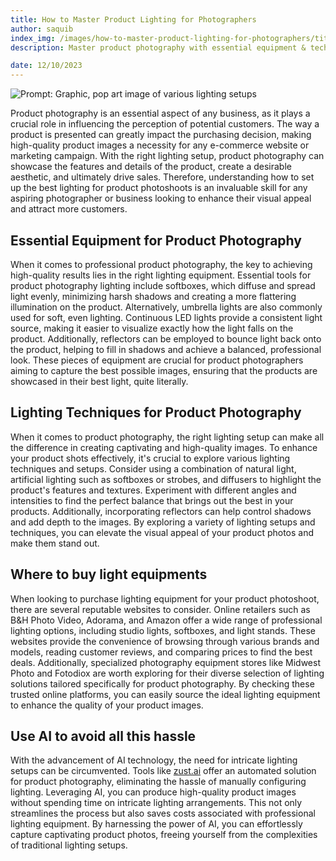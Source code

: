 ```yaml
---
title: How to Master Product Lighting for Photographers
author: saquib
index_img: /images/how-to-master-product-lighting-for-photographers/title.webp
description: Master product photography with essential equipment & techniques or opt for zust.ai's AI for effortless, high-quality images. Boost sales now!

date: 12/10/2023
---
```


![Prompt: Graphic, pop art image of various lighting setups](/images/how-to-master-product-lighting-for-photographers/title.webp)

Product photography is an essential aspect of any business, as it plays a crucial role in influencing the perception of potential customers. The way a product is presented can greatly impact the purchasing decision, making high-quality product images a necessity for any e-commerce website or marketing campaign. With the right lighting setup, product photography can showcase the features and details of the product, create a desirable aesthetic, and ultimately drive sales. Therefore, understanding how to set up the best lighting for product photoshoots is an invaluable skill for any aspiring photographer or business looking to enhance their visual appeal and attract more customers.

## Essential Equipment for Product Photography

When it comes to professional product photography, the key to achieving high-quality results lies in the right lighting equipment. Essential tools for product photography lighting include softboxes, which diffuse and spread light evenly, minimizing harsh shadows and creating a more flattering illumination on the product. Alternatively, umbrella lights are also commonly used for soft, even lighting. Continuous LED lights provide a consistent light source, making it easier to visualize exactly how the light falls on the product. Additionally, reflectors can be employed to bounce light back onto the product, helping to fill in shadows and achieve a balanced, professional look. These pieces of equipment are crucial for product photographers aiming to capture the best possible images, ensuring that the products are showcased in their best light, quite literally.

## Lighting Techniques for Product Photography

When it comes to product photography, the right lighting setup can make all the difference in creating captivating and high-quality images. To enhance your product shots effectively, it's crucial to explore various lighting techniques and setups. Consider using a combination of natural light, artificial lighting such as softboxes or strobes, and diffusers to highlight the product's features and textures. Experiment with different angles and intensities to find the perfect balance that brings out the best in your products. Additionally, incorporating reflectors can help control shadows and add depth to the images. By exploring a variety of lighting setups and techniques, you can elevate the visual appeal of your product photos and make them stand out.

## Where to buy light equipments
When looking to purchase lighting equipment for your product photoshoot, there are several reputable websites to consider. Online retailers such as B&H Photo Video, Adorama, and Amazon offer a wide range of professional lighting options, including studio lights, softboxes, and light stands. These websites provide the convenience of browsing through various brands and models, reading customer reviews, and comparing prices to find the best deals. Additionally, specialized photography equipment stores like Midwest Photo and Fotodiox are worth exploring for their diverse selection of lighting solutions tailored specifically for product photography. By checking these trusted online platforms, you can easily source the ideal lighting equipment to enhance the quality of your product images.

## Use AI to avoid all this hassle
With the advancement of AI technology, the need for intricate lighting setups can be circumvented. Tools like [zust.ai](https://zust.ai) offer an automated solution for product photography, eliminating the hassle of manually configuring lighting. Leveraging AI, you can produce high-quality product images without spending time on intricate lighting arrangements. This not only streamlines the process but also saves costs associated with professional lighting equipment. By harnessing the power of AI, you can effortlessly capture captivating product photos, freeing yourself from the complexities of traditional lighting setups.